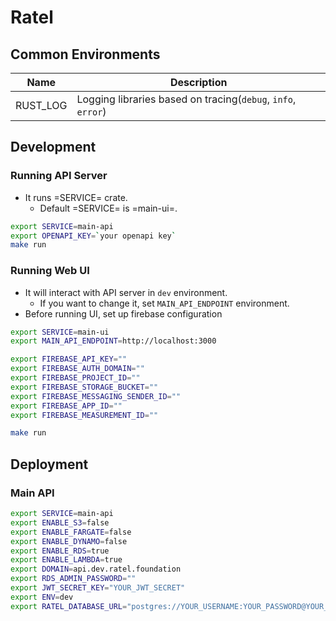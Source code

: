 # Ratel

## Common Environments
| Name     | Description                                                  |
|----------|--------------------------------------------------------------|
| RUST_LOG | Logging libraries based on tracing(`debug`, `info`, `error`) |


## Development
### Running API Server
- It runs =SERVICE= crate.
  - Default =SERVICE= is =main-ui=.

``` bash
export SERVICE=main-api
export OPENAPI_KEY=`your openapi key`
make run
```

### Running Web UI
- It will interact with API server in `dev` environment.
  - If you want to change it, set `MAIN_API_ENDPOINT` environment.
- Before running UI, set up firebase configuration

``` bash
export SERVICE=main-ui
export MAIN_API_ENDPOINT=http://localhost:3000

export FIREBASE_API_KEY=""
export FIREBASE_AUTH_DOMAIN=""
export FIREBASE_PROJECT_ID=""
export FIREBASE_STORAGE_BUCKET=""
export FIREBASE_MESSAGING_SENDER_ID=""
export FIREBASE_APP_ID=""
export FIREBASE_MEASUREMENT_ID=""

make run
```


## Deployment
### Main API

``` bash
export SERVICE=main-api
export ENABLE_S3=false
export ENABLE_FARGATE=false
export ENABLE_DYNAMO=false
export ENABLE_RDS=true
export ENABLE_LAMBDA=true
export DOMAIN=api.dev.ratel.foundation
export RDS_ADMIN_PASSWORD=""
export JWT_SECRET_KEY="YOUR_JWT_SECRET"
export ENV=dev
export RATEL_DATABASE_URL="postgres://YOUR_USERNAME:YOUR_PASSWORD@YOUR_SERVER_OR_IP:5432/ratel_db"
```
